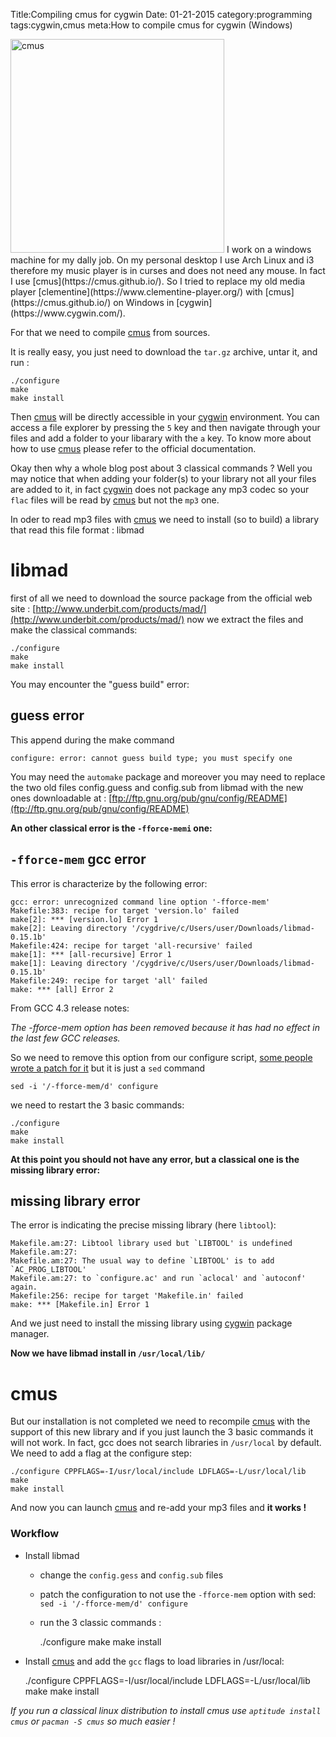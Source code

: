 Title:Compiling cmus for cygwin
Date: 01-21-2015
category:programming
tags:cygwin,cmus
meta:How to compile cmus for cygwin (Windows)

<img class="align-left" src="/media/2015.01/2015.01.cmus.png" alt="cmus" width="342">
I work on a windows machine for my dally job.
On my personal desktop I use Arch Linux and i3 therefore my music player is in
curses and does not need any mouse. In fact I use
[cmus](https://cmus.github.io/). So I tried to replace my old media player
[clementine](https://www.clementine-player.org/) with
[cmus](https://cmus.github.io/) on Windows in [cygwin](https://www.cygwin.com/).

For that we need to compile [cmus](https://cmus.github.io/) from sources.
<!-- PELICAN_END_SUMMARY -->

It is really easy, you just need to download the `tar.gz` archive, untar it, and
run :

    ./configure
    make
    make install

Then [cmus](https://cmus.github.io/) will be directly accessible in your
[cygwin](https://www.cygwin.com/) environment. You can access a file explorer
by pressing the `5` key and then navigate through your files and add a folder
to your libarary with the `a` key. To know more about how to use
[cmus](https://cmus.github.io/) please refer to the official documentation.

Okay then why a whole blog post about 3 classical commands ?
Well you may notice that when adding your folder(s) to your library not all your
files are added to it, in fact [cygwin](https://www.cygwin.com/) does not
package any mp3 codec so your `flac` files will be read by
[cmus](https://cmus.github.io/) but not the `mp3` one.

In oder to read mp3 files with [cmus](https://cmus.github.io/) we need to
install (so to build) a library that read this file format : libmad

# libmad

first of all we need to download the source package from the official web site :
[http://www.underbit.com/products/mad/](http://www.underbit.com/products/mad/)
now we extract the files and make the classical commands:

    ./configure
    make
    make install

You may encounter the "guess build" error:

## guess error

This append during the make command

    configure: error: cannot guess build type; you must specify one

You may need the `automake` package and moreover you may need to replace the two
old files config.guess and config.sub from libmad with the new ones downloadable
at : [ftp://ftp.gnu.org/pub/gnu/config/README](ftp://ftp.gnu.org/pub/gnu/config/README)

**An other classical error is the `-fforce-memi` one:**

## `-fforce-mem` gcc error

This error is characterize by the following error:

    gcc: error: unrecognized command line option '-fforce-mem'
    Makefile:383: recipe for target 'version.lo' failed
    make[2]: *** [version.lo] Error 1
    make[2]: Leaving directory '/cygdrive/c/Users/user/Downloads/libmad-0.15.1b'
    Makefile:424: recipe for target 'all-recursive' failed
    make[1]: *** [all-recursive] Error 1
    make[1]: Leaving directory '/cygdrive/c/Users/user/Downloads/libmad-0.15.1b'
    Makefile:249: recipe for target 'all' failed
    make: *** [all] Error 2

From GCC 4.3 release notes:

*The -fforce-mem option has been removed because it has had no effect in the
last few GCC releases.*

So we need to remove this option from our configure script, [some people wrote a
patch for it](http://www.linuxfromscratch.org/blfs/view/svn/multimedia/libmad.html)
but it is just a `sed` command

    sed -i '/-fforce-mem/d' configure

we need to restart the 3 basic commands:

    ./configure
    make
    make install

**At this point you should not have any error, but a classical one is the
missing library error:**

## missing library error

The error is indicating the precise missing library (here `libtool`):

    Makefile.am:27: Libtool library used but `LIBTOOL' is undefined
    Makefile.am:27:
    Makefile.am:27: The usual way to define `LIBTOOL' is to add `AC_PROG_LIBTOOL'
    Makefile.am:27: to `configure.ac' and run `aclocal' and `autoconf' again.
    Makefile:256: recipe for target 'Makefile.in' failed
    make: *** [Makefile.in] Error 1

And we just need to install the missing library using [cygwin](https://www.cygwin.com/) package manager.

**Now we have libmad install in `/usr/local/lib/`**

# cmus

But our installation is not completed we need to recompile
[cmus](https://cmus.github.io/) with the support
of this new library and if you just launch the 3 basic commands it will not
work. In fact, gcc does not search libraries in `/usr/local` by default. We need
to add a flag at the configure step:

    ./configure CPPFLAGS=-I/usr/local/include LDFLAGS=-L/usr/local/lib
    make
    make install

And now you can launch [cmus](https://cmus.github.io/) and re-add your mp3
files and **it works !**

### Workflow

* Install libmad
  * change the `config.gess` and `config.sub` files
  * patch the configuration to not use the `-fforce-mem` option with sed: `sed -i '/-fforce-mem/d' configure`
  * run the 3 classic commands :

    ./configure
    make
    make install

* Install [cmus](https://cmus.github.io/) and add the `gcc` flags to load libraries in /usr/local:

    ./configure CPPFLAGS=-I/usr/local/include LDFLAGS=-L/usr/local/lib
    make
    make install

*If you run a classical linux distribution to install cmus use `aptitude install
cmus` or `pacman -S cmus` so much easier !*
